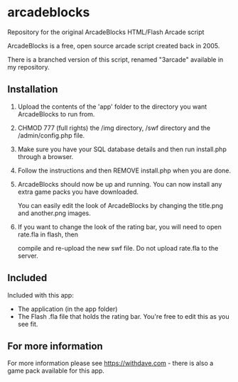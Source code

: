 # arcadeblocks

Repository for the original ArcadeBlocks HTML/Flash Arcade script

ArcadeBlocks is a free, open source arcade script created back in 2005.

There is a branched version of this script, renamed "3arcade" available in my repository.


## Installation

1. Upload the contents of the 'app' folder to the directory you want ArcadeBlocks to run from.

2. CHMOD 777 (full rights) the /img directory, /swf directory and the /admin/config.php file.

3. Make sure you have your SQL database details and then run install.php through a browser.

4. Follow the instructions and then REMOVE install.php when you are done.

5. ArcadeBlocks should now be up and running. You can now install any extra game packs you have downloaded.

   You can easily edit the look of ArcadeBlocks by changing the title.png and another.png images.

6. If you want to change the look of the rating bar, you will need to open rate.fla in flash, then

   compile and re-upload the new swf file. Do not upload rate.fla to the server.


## Included

Included with this app:
- The application (in the app folder)
- The Flash .fla file that holds the rating bar. You're free to edit this as you see fit.

## For more information

For more information please see https://withdave.com - there is also a game pack available for this app.
